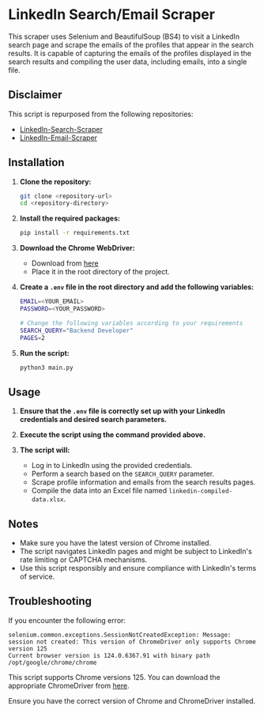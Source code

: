 # LinkedIn Search/Email Scraper

This scraper uses Selenium and BeautifulSoup (BS4) to visit a LinkedIn search page and scrape the emails of the profiles that appear in the search results. It is capable of capturing the emails of the profiles displayed in the search results and compiling the user data, including emails, into a single file.

## Disclaimer

This script is repurposed from the following repositories:

- [LinkedIn-Search-Scraper](https://github.com/info3g/linkedin-scrapper)
- [LinkedIn-Email-Scraper](https://github.com/sercanerhan/Linkedin-Email-Scrapper)

## Installation

1. **Clone the repository:**
   ```bash
   git clone <repository-url>
   cd <repository-directory>
   ```

2. **Install the required packages:**
   ```bash
   pip install -r requirements.txt
   ```

3. **Download the Chrome WebDriver:**
   - Download from [here](https://chromedriver.chromium.org/downloads)
   - Place it in the root directory of the project.

4. **Create a `.env` file in the root directory and add the following variables:**
   ```bash
   EMAIL=<YOUR_EMAIL>
   PASSWORD=<YOUR_PASSWORD>

   # Change the following variables according to your requirements
   SEARCH_QUERY="Backend Developer"
   PAGES=2
   ```

5. **Run the script:**
   ```bash
   python3 main.py
   ```

## Usage

1. **Ensure that the `.env` file is correctly set up with your LinkedIn credentials and desired search parameters.**

2. **Execute the script using the command provided above.**

3. **The script will:**
   - Log in to LinkedIn using the provided credentials.
   - Perform a search based on the `SEARCH_QUERY` parameter.
   - Scrape profile information and emails from the search results pages.
   - Compile the data into an Excel file named `linkedin-compiled-data.xlsx`.

## Notes

- Make sure you have the latest version of Chrome installed.
- The script navigates LinkedIn pages and might be subject to LinkedIn's rate limiting or CAPTCHA mechanisms.
- Use this script responsibly and ensure compliance with LinkedIn's terms of service.

## Troubleshooting

If you encounter the following error:

```plaintext
selenium.common.exceptions.SessionNotCreatedException: Message: session not created: This version of ChromeDriver only supports Chrome version 125
Current browser version is 124.0.6367.91 with binary path /opt/google/chrome/chrome
```

This script supports Chrome versions 125. You can download the appropriate ChromeDriver from [here](https://developer.chrome.com/docs/chromedriver/downloads).

Ensure you have the correct version of Chrome and ChromeDriver installed.